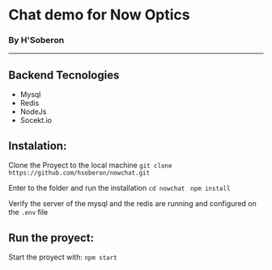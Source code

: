 # Chat demo for Now Optics

### By H'Soberon
---

## Backend Tecnologies

- Mysql 
- Redis 
- NodeJs
- Socekt.io

## Instalation:  

Clone the Proyect to the local machine
``
git clone https://github.com/hsoberon/nowchat.git
``

Enter to the folder and run the installation 
``
cd nowchat 
``
``
npm install
``

Verify the server of the mysql and the redis are running and configured on the `.env` file 

## Run the proyect:  
Start the proyect with:
``
npm start
``
